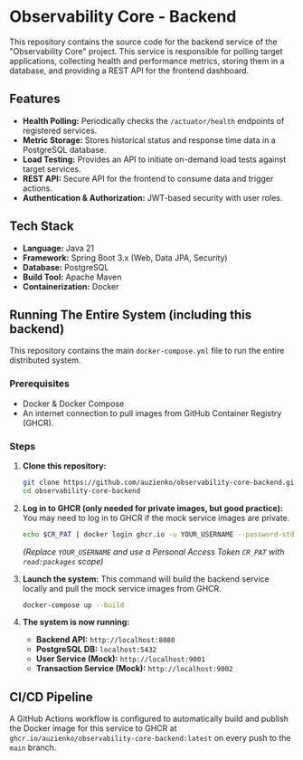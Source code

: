 # Observability Core - Backend

This repository contains the source code for the backend service of the "Observability Core" project. This service is responsible for polling target applications, collecting health and performance metrics, storing them in a database, and providing a REST API for the frontend dashboard.

## Features

-   **Health Polling:** Periodically checks the `/actuator/health` endpoints of registered services.
-   **Metric Storage:** Stores historical status and response time data in a PostgreSQL database.
-   **Load Testing:** Provides an API to initiate on-demand load tests against target services.
-   **REST API:** Secure API for the frontend to consume data and trigger actions.
-   **Authentication & Authorization:** JWT-based security with user roles.

## Tech Stack

-   **Language:** Java 21
-   **Framework:** Spring Boot 3.x (Web, Data JPA, Security)
-   **Database:** PostgreSQL
-   **Build Tool:** Apache Maven
-   **Containerization:** Docker

## Running The Entire System (including this backend)

This repository contains the main `docker-compose.yml` file to run the entire distributed system.

### Prerequisites

-   Docker & Docker Compose
-   An internet connection to pull images from GitHub Container Registry (GHCR).

### Steps

1.  **Clone this repository:**
    ```bash
    git clone https://github.com/auzienko/observability-core-backend.git
    cd observability-core-backend
    ```

2.  **Log in to GHCR (only needed for private images, but good practice):**
    You may need to log in to GHCR if the mock service images are private.
    ```bash
    echo $CR_PAT | docker login ghcr.io -u YOUR_USERNAME --password-stdin
    ```
    *(Replace `YOUR_USERNAME` and use a Personal Access Token `CR_PAT` with `read:packages` scope)*

3.  **Launch the system:**
    This command will build the backend service locally and pull the mock service images from GHCR.
    ```bash
    docker-compose up --build
    ```

4.  **The system is now running:**
    -   **Backend API:** `http://localhost:8080`
    -   **PostgreSQL DB:** `localhost:5432`
    -   **User Service (Mock):** `http://localhost:9001`
    -   **Transaction Service (Mock):** `http://localhost:9002`

## CI/CD Pipeline

A GitHub Actions workflow is configured to automatically build and publish the Docker image for this service to GHCR at `ghcr.io/auzienko/observability-core-backend:latest` on every push to the `main` branch.